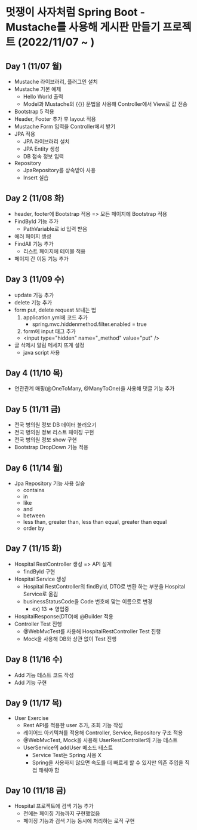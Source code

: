 # 멋쟁이 사자처럼 Spring Boot - Mustache를 사용해 게시판 만들기 프로젝트 (2022/11/07 ~ )

## Day 1 (11/07 월)
- Mustache 라이브러리, 플러그인 설치
- Mustache 기본 예제
  - Hello World 출력
  - Model과 Mustache의 {{}} 문법을 사용해 Controller에서 View로 값 전송
- Bootstrap 5 적용
- Header, Footer 추가 후 layout 적용
- Mustache Form 입력을 Controller에서 받기
- JPA 적용
  - JPA 라이브러리 설치
  - JPA Entity 생성
  - DB 접속 정보 입력
- Repository
  - JpaRepository를 상속받아 사용
  - Insert 실습

## Day 2 (11/08 화)
- header, footer에 Bootstrap 적용 => 모든 페이지에 Bootstrap 적용
- FindById 기능 추가
  - PathVariable로 id 입력 받음
- 에러 페이지 생성
- FindAll 기능 추가
  - 리스트 페이지에 테이블 적용
- 페이지 간 이동 기능 추가

## Day 3 (11/09 수)
- update 기능 추가
- delete 기능 추가
- form put, delete request 보내는 법
  1. application.yml에 코드 추가
     - spring.mvc.hiddenmethod.filter.enabled = true
  2. form에 input 태그 추가
    - \<input type="hidden" name="_method" value="put" />
- 글 삭제시 알림 메세지 뜨게 설정
  - java script 사용

## Day 4 (11/10 목)
- 연관관계 매핑(@OneToMany, @ManyToOne)을 사용해 댓글 기능 추가

## Day 5 (11/11 금)
- 전국 병의원 정보 DB 데이터 불러오기
- 전국 병의원 정보 리스트 페이징 구현
- 전국 병의원 정보 show 구현
- Bootstrap DropDown 기능 적용

## Day 6 (11/14 월)
- Jpa Repository 기능 사용 실습
  - contains
  - in
  - like
  - and
  - between
  - less than, greater than, less than equal, greater than equal
  - order by

## Day 7 (11/15 화)
- Hospital RestController 생성 => API 설계
  - findById 구현
- Hospital Service 생성
  - Hospital RestController의 findById, DTO로 변환 하는 부분을 Hospital Service로 옮김
  - businessStatusCode을 Code 번호에 맞는 이름으로 변경
    - ex) 13 => 영업중
- HospitalResponse(DTO)에 @Builder 적용
- Controller Test 진행
  - @WebMvcTest를 사용해 HospitalRestController Test 진행
  - Mock을 사용해 DB와 상관 없이 Test 진행

## Day 8 (11/16 수)
- Add 기능 테스트 코드 작성
- Add 기능 구현

## Day 9 (11/17 목)
- User Exercise
  - Rest API를 적용한 user 추가, 조회 기능 작성
  - 레이어드 아키텍쳐를 적용해 Controller, Service, Repository 구조 적용
  - @WebMvcTest, Mock을 사용해 UserRestController의 기능 테스트
  - UserService의 addUser 메소드 테스트
    - Service Test는 Spring 사용 X
    - Spring을 사용하지 않으면 속도를 더 빠르게 할 수 있지만 의존 주입을 직접 해줘야 함

## Day 10 (11/18 금)
- Hospital 프로젝트에 검색 기능 추가
  - 전에는 페이징 기능까지 구현했었음
  - 페이징 기능과 검색 기능 동시에 처리하는 로직 구현
